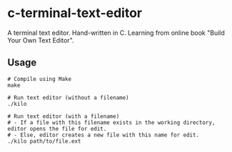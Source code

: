 # c-terminal-text-editor
A terminal text editor. Hand-written in C. Learning from online book "Build Your Own Text Editor".

## Usage
```shell
# Compile using Make
make

# Run text editor (without a filename)
./kilo

# Run text editor (with a filename)
# - If a file with this filename exists in the working directory, editor opens the file for edit.
# - Else, editor creates a new file with this name for edit.
./kilo path/to/file.ext
```
